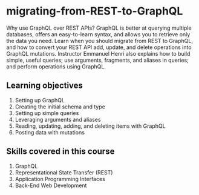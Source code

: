 # migrating-from-REST-to-GraphQL

Why use GraphQL over REST APIs? GraphQL is better at querying multiple databases, offers an easy-to-learn syntax, and allows you to retrieve only the data you need. Learn when you should migrate from REST to GraphQL, and how to convert your REST API add, update, and delete operations into GraphQL mutations. Instructor Emmanuel Henri also explains how to build simple, useful queries; use arguments, fragments, and aliases in queries; and perform operations using GraphQL.

## Learning objectives

1. Setting up GraphQL
2. Creating the initial schema and type
3. Setting up simple queries
4. Leveraging arguments and aliases
5. Reading, updating, adding, and deleting items with GraphQL
6. Posting data with mutations

## Skills covered in this course

1. GraphQL
2. Representational State Transfer (REST)
3. Application Programming Interfaces
4. Back-End Web Development
